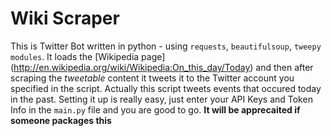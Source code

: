 **Wiki Scraper**
=========
This is Twitter Bot written in python - using ```requests```, ```beautifulsoup```, ```tweepy modules```. It loads the [Wikipedia page]
(http://en.wikipedia.org/wiki/Wikipedia:On_this_day/Today) and then after scraping the *tweetable* content it tweets
it to the Twitter account you specified in the script. Actually this script tweets events that occured today in the
past. Setting it up is really easy, just enter your API Keys and Token Info in the ```main.py``` file and you are good to go.
**It will be apprecaited if someone packages this**
